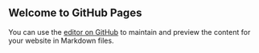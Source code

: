 ## Welcome to GitHub Pages

You can use the [editor on GitHub](https://github.com/alletsc/html_01/edit/gh-pages/index.md) to maintain and preview the content for your website in Markdown files.

